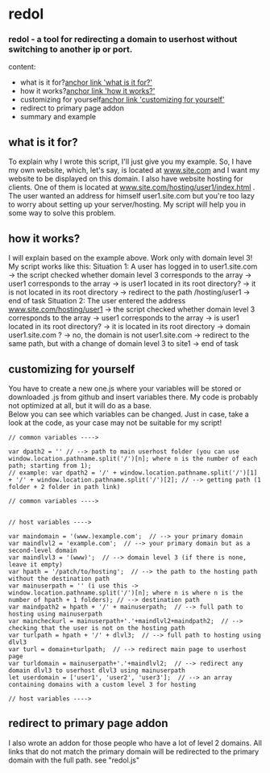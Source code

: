 # redol
### redol - a tool for redirecting a domain to userhost without switching to another ip or port.

content:
* what is it for?[anchor link 'what is it for?'](#what-is-it-for?)
* how it works?[anchor link 'how it works?'](#how-it-works?)
* customizing for yourself[anchor link 'customizing for yourself'](#customizing-for-yourself)
* redirect to primary page addon
* summary and example

## what is it for?
To explain why I wrote this script, I'll just give you my example. So, I have my own website, which, let's say, is located at www.site.com and I want my website to be displayed on this domain. I also have website hosting for clients. One of them is located at www.site.com/hosting/user1/index.html . The user wanted an address for himself user1.site.com but you're too lazy to worry about setting up your server/hosting. My script will help you in some way to solve this problem.
## how it works?
I will explain based on the example above. Work only with domain level 3!
My script works like this:
Situation 1:
A user has logged in to user1.site.com -> the script checked whether domain level 3 corresponds to the array -> user1 corresponds to the array -> is user1 located in its root directory? -> it is not located in its root directory -> redirect to the path /hosting/user1 -> end of task
Situation 2:
The user entered the address www.site.com/hosting/user1 -> the script checked whether domain level 3 corresponds to the array -> user1 corresponds to the array -> is user1 located in its root directory? -> it is located in its root directory -> domain user1.site.com ? -> no, the domain is not user1.site.com -> redirect to the same path, but with a change of domain level 3 to site1 -> end of task
## customizing for yourself
You have to create a new one.js where your variables will be stored or downloaded .js from github and insert variables there. My code is probably not optimized at all, but it will do as a base.\
Below you can see which variables can be changed. Just in case, take a look at the code, as your case may not be suitable for my script!
```
// common variables ---->

var dpath2 = '' // --> path to main userhost folder (you can use window.location.pathname.split('/')[n]; where n is the number of each path; starting from 1);
// example: var dpath2 = '/' + window.location.pathname.split('/')[1] + '/' + window.location.pathname.split('/')[2]; // --> getting path (1 folder + 2 folder in path link)

// common variables ---->


// host variables ---->

var maindomain = '(www.)example.com';  // --> your primary domain
var maindlvl2 = 'example.com';  // --> your primary domain but as a second-level domain
var maindlvl3 = '(www)';  // --> domain level 3 (if there is none, leave it empty)
var hpath = '/patch/to/hosting';  // --> the path to the hosting path without the destination path
var mainuserpath = '' (i use this -> window.location.pathname.split('/')[n]; where n is where n is the number of hpath + 1 folders); // --> destination path
var maindpath2 = hpath + '/' + mainuserpath;  // --> full path to hosting using mainuserpath
var maincheckurl = mainuserpath+'.'+maindlvl2+maindpath2;  // --> checking that the user is not on the hosting path
var turlpath = hpath + '/' + dlvl3;  // --> full path to hosting using dlvl3
var turl = domain+turlpath;  // --> redirect main page to userhost page
var turldomain = mainuserpath+'.'+maindlvl2;  // --> redirect any domain dlvl3 to userhost dlvl3 using mainuserpath
let userdomain = ['user1', 'user2', 'user3'];  // --> an array containing domains with a custom level 3 for hosting

// host variables ---->
```
## redirect to primary page addon
I also wrote an addon for those people who have a lot of level 2 domains. All links that do not match the primary domain will be redirected to the primary domain with the full path. see "redol.js"
## 
